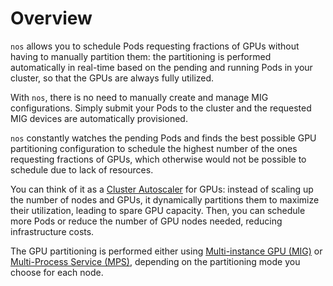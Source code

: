 # Overview

`nos` allows you to schedule Pods requesting fractions of GPUs without having to manually partition them:
the partitioning is performed automatically in real-time based on the pending and running Pods in your cluster, so that the GPUs
are always fully utilized.

With `nos`, there is no need to manually create and manage MIG configurations. 
Simply submit your Pods to the cluster and the requested MIG devices are automatically provisioned.

`nos` constantly watches the pending Pods and finds the best possible GPU partitioning configuration
to schedule the highest number of the ones requesting fractions of GPUs, which otherwise would not
be possible to schedule due to lack of resources.

You can think of it as a [Cluster Autoscaler](https://github.com/kubernetes/autoscaler) for GPUs: instead of scaling 
up the number of nodes and GPUs, it dynamically partitions them to maximize their utilization, leading to spare 
GPU capacity. Then, you can schedule more Pods or reduce the number of GPU nodes needed, reducing infrastructure costs.

The GPU partitioning is performed either using
[Multi-instance GPU (MIG)](partitioning-modes-comparison.md#multi-instance-gpu-mig) or
[Multi-Process Service (MPS)](partitioning-modes-comparison.md#multi-process-service-mps), depending on the partitioning mode
you choose for each node. 
